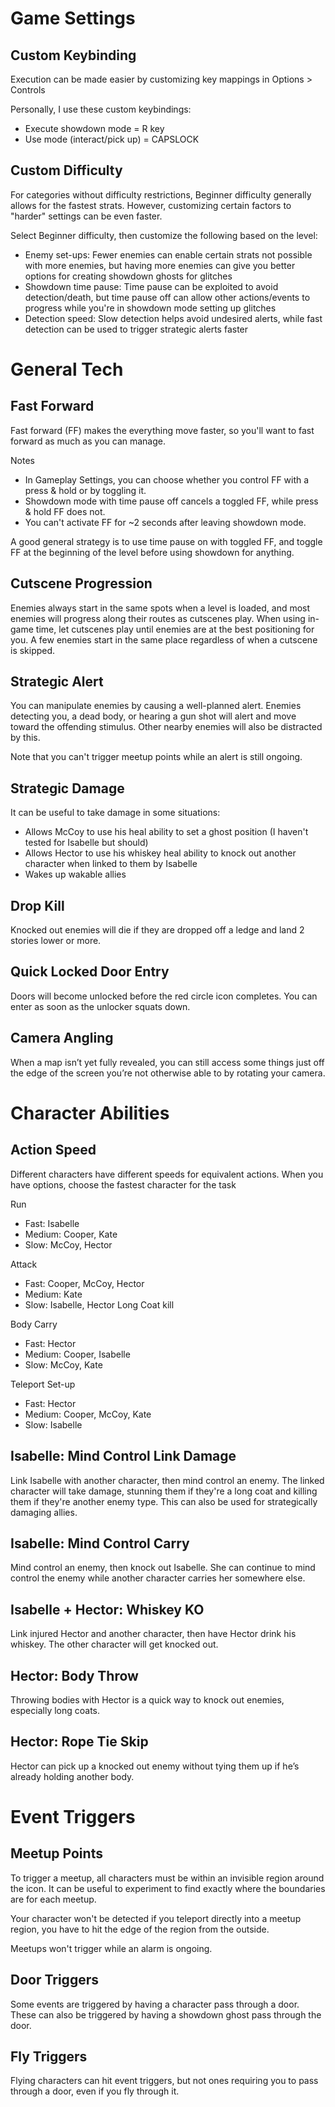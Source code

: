 # Game Settings

## Custom Keybinding
Execution can be made easier by customizing key mappings in Options > Controls

Personally, I use these custom keybindings:
* Execute showdown mode = R key
* Use mode (interact/pick up) = CAPSLOCK


## Custom Difficulty
For categories without difficulty restrictions, Beginner difficulty generally allows for the fastest strats. However, customizing certain factors to "harder" settings can be even faster.
 
Select Beginner difficulty, then customize the following based on the level:
* Enemy set-ups: Fewer enemies can enable certain strats not possible with more enemies, but having more enemies can give you better options for creating showdown ghosts for glitches
* Showdown time pause: Time pause can be exploited to avoid detection/death, but time pause off can allow other actions/events to progress while you're in showdown mode setting up glitches
* Detection speed: Slow detection helps avoid undesired alerts, while fast detection can be used to trigger strategic alerts faster


# General Tech

## Fast Forward
Fast forward (FF) makes the everything move faster, so you'll want to fast forward as much as you can manage.
 
Notes
* In Gameplay Settings, you can choose whether you control FF with a press & hold or by toggling it.
* Showdown mode with time pause off cancels a toggled FF, while press & hold FF does not. 
* You can't activate FF for ~2 seconds after leaving showdown mode.

A good general strategy is to use time pause on with toggled FF, and toggle FF at the beginning of the level before using showdown for anything.


## Cutscene Progression
Enemies always start in the same spots when a level is loaded, and most enemies will progress along their routes as cutscenes play. When using in-game time, let cutscenes play until enemies are at the best positioning for you. A few enemies start in the same place regardless of when a cutscene is skipped.


## Strategic Alert
You can manipulate enemies by causing a well-planned alert. Enemies detecting you, a dead body, or hearing a gun shot will alert and move toward the offending stimulus. Other nearby enemies will also be distracted by this.
 
Note that you can't trigger meetup points while an alert is still ongoing.


## Strategic Damage
It can be useful to take damage in some situations:
* Allows McCoy to use his heal ability to set a ghost position (I haven't tested for Isabelle but should)
* Allows Hector to use his whiskey heal ability to knock out another character when linked to them by Isabelle
* Wakes up wakable allies


## Drop Kill
Knocked out enemies will die if they are dropped off a ledge and land 2 stories lower or more.


## Quick Locked Door Entry
Doors will become unlocked before the red circle icon completes. You can enter as soon as the unlocker squats down.


## Camera Angling
When a map isn’t yet fully revealed, you can still access some things just off the edge of the screen you’re not otherwise able to by rotating your camera.


# Character Abilities

## Action Speed
Different characters have different speeds for equivalent actions. When you have options, choose the fastest character for the task

Run
* Fast: Isabelle
* Medium: Cooper, Kate
* Slow: McCoy, Hector

Attack
* Fast: Cooper, McCoy, Hector
* Medium: Kate
* Slow: Isabelle, Hector Long Coat kill

Body Carry
* Fast: Hector
* Medium: Cooper, Isabelle
* Slow: McCoy, Kate 
 
Teleport Set-up
* Fast: Hector
* Medium: Cooper, McCoy, Kate
* Slow: Isabelle

## Isabelle: Mind Control Link Damage
Link Isabelle with another character, then mind control an enemy. The linked character will take damage, stunning them if they're a long coat and killing them if they're another enemy type. This can also be used for strategically damaging allies.

## Isabelle: Mind Control Carry
Mind control an enemy, then knock out Isabelle. She can continue to mind control the enemy while another character carries her somewhere else.

## Isabelle + Hector: Whiskey KO
Link injured Hector and another character, then have Hector drink his whiskey. The other character will get knocked out.

## Hector: Body Throw
Throwing bodies with Hector is a quick way to knock out enemies, especially long coats.

## Hector: Rope Tie Skip
Hector can pick up a knocked out enemy without tying them up if he’s already holding another body. 


# Event Triggers

## Meetup Points
To trigger a meetup, all characters must be within an invisible region around the icon. It can be useful to experiment to find exactly where the boundaries are for each meetup.
 
Your character won't be detected if you teleport directly into a meetup region, you have to hit the edge of the region from the outside.
 
Meetups won't trigger while an alarm is ongoing.


## Door Triggers
Some events are triggered by having a character pass through a door. These can also be triggered by having a showdown ghost pass through the door.


## Fly Triggers
Flying characters can hit event triggers, but not ones requiring you to pass through a door, even if you fly through it.
